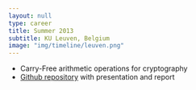 ```yaml
---
layout: null
type: career
title: Summer 2013
subtitle: KU Leuven, Belgium
image: "img/timeline/leuven.png"
---
```

* Carry-Free arithmetic operations for cryptography
* [Github repository](https://github.com/voletiv/summer_2013_KULeuven "voletiv's Summer 2013") with presentation and report
